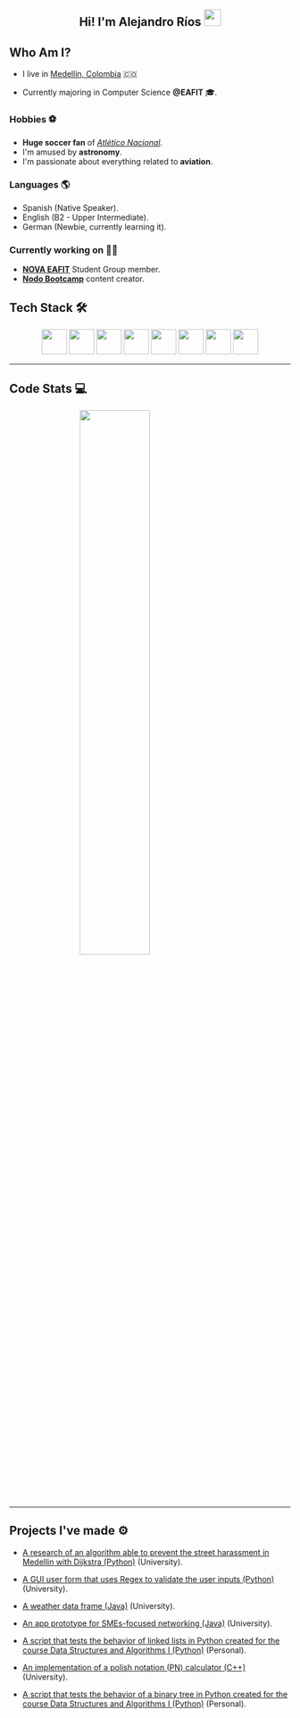 <h2 align=center> Hi! I'm Alejandro Ríos <img src="https://user-images.githubusercontent.com/39955420/147578264-bae0526c-028a-49d2-8af8-d08bb4edbd2a.gif" height="30" width="30" /> </h2>

## Who Am I?

- I live in [Medellín, Colombia](https://en.wikipedia.org/wiki/Medell%C3%ADn) 🇨🇴

- Currently majoring in Computer Science **@EAFIT** 🎓.

### Hobbies ⚽
- **Huge soccer fan** of [_Atlético Nacional_](https://en.wikipedia.org/wiki/Atl%C3%A9tico_Nacional).
- I'm amused by **astronomy**.
- I'm passionate about everything related to **aviation**.


### Languages 🌎
- Spanish (Native Speaker).
- English (B2 - Upper Intermediate).
- German (Newbie, currently learning it).

### Currently working on 💪🏻
- [**NOVA EAFIT**](https://www.instagram.com/novaeafit/) Student Group member.
- [**Nodo Bootcamp**](https://www.instagram.com/nodo.eafit/) content creator.

## Tech Stack 🛠

<div align="center">
  <img src='https://i.imgur.com/gVTO8ZP.png' height='45px'/>
  <img src='https://i.imgur.com/pB92miD.png' height='45px'/>
  <img src='https://i.imgur.com/htLxfqO.png' height='45px'/>
  <img src='https://i.imgur.com/wbTg8xd.png' height='45px'/>
  <img src='https://i.imgur.com/7hdX1jD.png' height='45px'/>
  <img src='https://i.imgur.com/uow0KiB.png' height='45px'/>
  <img src='https://i.imgur.com/fJrmIow.png' height='45px'/>
  <img src='https://i.imgur.com/CPDOg0q.png' height='45px'/>
</div>

---

## Code Stats 💻

<img 
    style="display: block; 
           margin-left: auto;
           margin-right: auto;
           width: 50%;"
    src="https://github-readme-stats.vercel.app/api/top-langs/?username=alejoriosm04&hide=css,assembly,scilab,less&langs_count=10&show_icons=true&theme=tokyonight&layout=compact&hide_border=true&count_private=true" />

---

## Projects I've made ⚙️

- [A research of an algorithm able to prevent the street harassment in Medellin with Dijkstra (Python)](https://github.com/alejoriosm04/ST0245) (University).

- [A GUI user form that uses Regex to validate the user inputs (Python)](https://github.com/alejoriosm04/regex-validate-gui-userform) (University).

- [A weather data frame (Java)](https://github.com/alejoriosm04/weather-dataframe) (University).

- [An app prototype for SMEs-focused networking  (Java)](https://github.com/alejoriosm04/growlocal-project) (University).

- [A script that tests the behavior of linked lists in Python created for the course Data Structures and Algorithms I (Python)](https://github.com/alejoriosm04/linked-list-script) (Personal).

- [An implementation of a polish notation (PN) calculator (C++)](https://github.com/alejoriosm04/polish-notation-calculator) (University).

- [A script that tests the behavior of a binary tree in Python created for the course Data Structures and Algorithms I (Python)](https://gist.github.com/alejoriosm04/ef48645780ea085666498b0b666822c7) (Personal).
